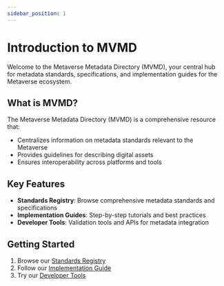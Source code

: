 ```yaml
---
sidebar_position: 1
---
```


# Introduction to MVMD

Welcome to the Metaverse Metadata Directory (MVMD), your central hub for metadata standards, specifications, and implementation guides for the Metaverse ecosystem.

## What is MVMD?

The Metaverse Metadata Directory (MVMD) is a comprehensive resource that:
- Centralizes information on metadata standards relevant to the Metaverse
- Provides guidelines for describing digital assets
- Ensures interoperability across platforms and tools

## Key Features

- **Standards Registry**: Browse comprehensive metadata standards and specifications
- **Implementation Guides**: Step-by-step tutorials and best practices
- **Developer Tools**: Validation tools and APIs for metadata integration

## Getting Started

1. Browse our [Standards Registry](/standards/overview)
2. Follow our [Implementation Guide](/implementation/getting-started)
3. Try our [Developer Tools](/tools/validation)

